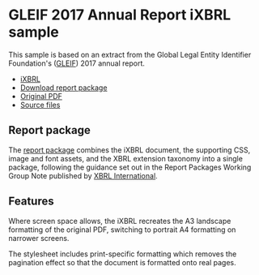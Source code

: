 # GLEIF 2017 Annual Report iXBRL sample

This sample is based on an extract from the Global Legal Entity Identifier
Foundation's ([GLEIF](https://www.gleif.org)) 2017 annual report.  

* [iXBRL](https://xbrlinternational.github.io/ixbrl-samples/ixbrl/gleif-annual-report-2017/gleif-annual-report-2017.html)
* [Download report package](rp)
* [Original PDF](https://www.gleif.org/content/1-about/9-governance/11-annual-report/2018-04-19_gleif_annual-report_2017-final.pdf)
* [Source files](https://github.com/XBRLInternational/ixbrl-samples/tree/master/src/gleif-annual-report-2017/)

[ro]: https://xbrlinternational.github.io/ixbrl-samples/ixbrl/gleif-annual-report-2017/gleif-annual-report-2017.zip

## Report package

The [report package](rp) combines the iXBRL document, the supporting CSS, image and font assets, and the XBRL extension taxonomy into a single package, following the guidance set out in the Report Packages Working Group Note published by [XBRL International](xii).

[rp]: https://specifications.xbrl.org/work-product-index-taxonomy-packages-taxonomy-packages-1.0.html
[xii]: https://www.xbrl.org/

## Features

Where screen space allows, the iXBRL recreates the A3 landscape formatting of
the original PDF, switching to portrait A4 formatting on narrower screens.

The stylesheet includes print-specific formatting which removes the pagination
effect so that the document is formatted onto real pages.  

